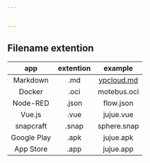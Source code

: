 ```yaml
---


---
```


<h2 id="filename-extention">Filename extention</h2>

<table>
<thead>
<tr>
<th align="center">app</th>
<th align="center">extention</th>
<th align="center">example</th>
</tr>
</thead>
<tbody>
<tr>
<td align="center">Markdown</td>
<td align="center">.md</td>
<td align="center"><a href="http://ypcloud.md">ypcloud.md</a></td>
</tr>
<tr>
<td align="center">Docker</td>
<td align="center">.oci</td>
<td align="center">motebus.oci</td>
</tr>
<tr>
<td align="center">Node-RED</td>
<td align="center">.json</td>
<td align="center">flow.json</td>
</tr>
<tr>
<td align="center">Vue.js</td>
<td align="center">.vue</td>
<td align="center">jujue.vue</td>
</tr>
<tr>
<td align="center">snapcraft</td>
<td align="center">.snap</td>
<td align="center">sphere.snap</td>
</tr>
<tr>
<td align="center">Google Play</td>
<td align="center">.apk</td>
<td align="center">jujue.apk</td>
</tr>
<tr>
<td align="center">App Store</td>
<td align="center">.app</td>
<td align="center">jujue.app</td>
</tr>
</tbody>
</table>
